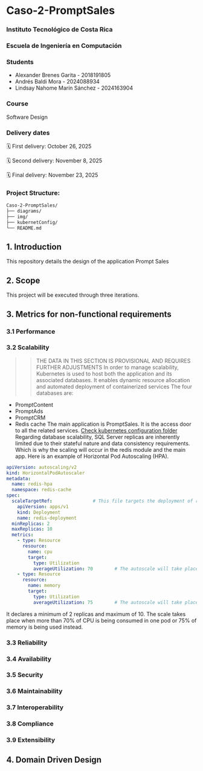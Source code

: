 # Caso-2-PromptSales
### Instituto Tecnológico de Costa Rica
### Escuela de Ingeniería en Computación
### Students
- Alexander Brenes Garita - 2018191805
- Andrés Baldi Mora - 2024088934
- Lindsay Nahome Marín Sánchez - 2024163904
### Course
Software Design
### Delivery dates
🗓️ First delivery: October 26, 2025

🗓️ Second delivery: November 8, 2025

🗓️ Final delivery: November 23, 2025


### Project Structure:

```bash
Caso-2-PromptSales/
├── diagrams/
├── img/
├── kubernetConfig/
└── README.md
```

## 1. Introduction
This repository details the design of the application Prompt Sales

## 2. Scope
This project will be executed through three iterations.

## 3. Metrics for non-functional requirements

### 3.1 Performance

### 3.2 Scalability
>>THE DATA IN THIS SECTION IS PROVISIONAL AND REQUIRES FURTHER ADJUSTMENTS
In order to manage scalability, Kubernetes is used to host both the application and its associated databases. It enables dynamic resource allocation and automated deployment of containerized services
The four databases are:
- PromptContent
- PromptAds
- PromptCRM
- Redis cache
The main application is PromptSales. It is the access door to all the related services.
[Check kubernetes configuration folder]( https://github.com/CholiRat/Caso-2-PromptSales/tree/main/kubernetConfig)
Regarding database scalability, SQL Server replicas are inherently limited due to their stateful nature and data consistency requirements. Which is why the scaling will occur in the redis module and the main app.
Here is an example of Horizontal Pod Autoscaling (HPA). 
```yaml
apiVersion: autoscaling/v2
kind: HorizontalPodAutoscaler
metadata:
  name: redis-hpa
  namespace: redis-cache
spec:
  scaleTargetRef:				# This file targets the deployment of redis.
    apiVersion: apps/v1
    kind: Deployment
    name: redis-deployment
  minReplicas: 2
  maxReplicas: 10
  metrics:
    - type: Resource
      resource:
        name: cpu
        target:
          type: Utilization
          averageUtilization: 70		# The autoscale will take place when more than 70% of a pod's cpu is being used
    - type: Resource
      resource:
        name: memory
        target:
          type: Utilization
          averageUtilization: 75		# The autoscale will take place when more than 75% of a pod's memory is being used
```
It declares a minimum of 2 replicas and maximum of 10. The scale takes place when more than 70% of CPU is being consumed in one pod or 75% of memory is being used instead.

### 3.3 Reliability

### 3.4 Availability

### 3.5 Security

### 3.6 Maintainability

### 3.7 Interoperability

### 3.8 Compliance

### 3.9 Extensibility

## 4. Domain Driven Design














